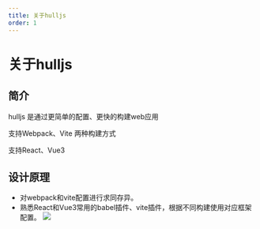 ```yaml
---
title: 关于hulljs
order: 1
---
```


# 关于hulljs

## 简介
hulljs 是通过更简单的配置、更快的构建web应用

支持Webpack、Vite 两种构建方式

支持React、Vue3

## 设计原理
* 对webpack和vite配置进行求同存异。
* 熟悉React和Vue3常用的babel插件、vite插件，根据不同构建使用对应框架配置。
![](/images/pics.jpg)
